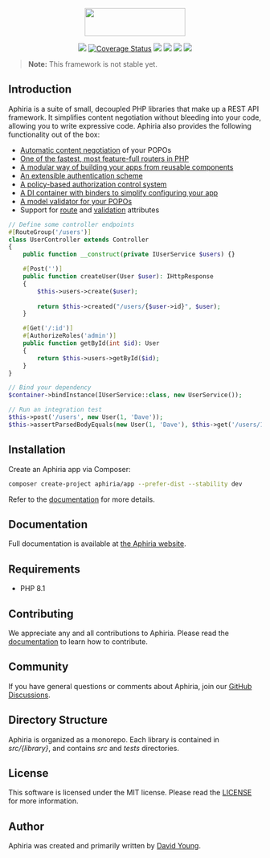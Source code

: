 <p align="center"><a href="https://www.aphiria.com" target="_blank" title="Aphiria"><img src="https://www.aphiria.com/images/aphiria-logo.svg" width="200" height="56"></a></p>

<p align="center">
<a href="https://github.com/aphiria/aphiria/actions"><img src="https://github.com/aphiria/aphiria/workflows/ci/badge.svg"></a>
<a href="https://coveralls.io/github/aphiria/aphiria?branch=1.x"><img src="https://coveralls.io/repos/github/aphiria/aphiria/badge.svg?branch=1.x" alt="Coverage Status"></a>
<a href="https://psalm.dev"><img src="https://shepherd.dev/github/aphiria/aphiria/level.svg"></a>
<a href="https://packagist.org/packages/aphiria/aphiria"><img src="https://poser.pugx.org/aphiria/aphiria/v/stable.svg"></a>
<a href="https://packagist.org/packages/aphiria/aphiria"><img src="https://poser.pugx.org/aphiria/aphiria/v/unstable.svg"></a>
<a href="https://packagist.org/packages/aphiria/aphiria"><img src="https://poser.pugx.org/aphiria/aphiria/license.svg"></a>
</p>

> **Note:** This framework is not stable yet.

## Introduction

Aphiria is a suite of small, decoupled PHP libraries that make up a REST API framework.  It simplifies content negotiation without bleeding into your code, allowing you to write expressive code.  Aphiria also provides the following functionality out of the box:

* <a href="https://www.aphiria.com/docs/1.x/content-negotiation.html" target="_blank">Automatic content negotiation</a> of your POPOs
* <a href="https://www.aphiria.com/docs/1.x/routing.html" target="_blank">One of the fastest, most feature-full routers in PHP</a>
* <a href="https://www.aphiria.com/docs/1.x/configuration.html#application-builders" target="_blank">A modular way of building your apps from reusable components</a>
* <a href="https://www.aphiria.com/docs/1.x/authentication.html" target="_blank">An extensible authentication scheme</a>
* <a href="https://www.aphiria.com/docs/1.x/authorization.html" target="_blank">A policy-based authorization control system</a>
* <a href="https://www.aphiria.com/docs/1.x/dependency-injection.html" target="_blank">A DI container with binders to simplify configuring your app</a>
* <a href="https://www.aphiria.com/docs/1.x/validation.html" target="_blank">A model validator for your POPOs</a>
* Support for <a href="https://www.aphiria.com/docs/1.x/routing.html#route-attributes" target="_blank">route</a> and <a href="https://www.aphiria.com/docs/1.x/validation.html" target="_blank">validation</a> attributes

```php
// Define some controller endpoints
#[RouteGroup('/users')]
class UserController extends Controller
{
    public function __construct(private IUserService $users) {}

    #[Post('')]
    public function createUser(User $user): IHttpResponse
    {
        $this->users->create($user);
        
        return $this->created("/users/{$user->id}", $user);
    }

    #[Get('/:id')]
    #[AuthorizeRoles('admin')]
    public function getById(int $id): User
    {
        return $this->users->getById($id);
    }
}

// Bind your dependency
$container->bindInstance(IUserService::class, new UserService());

// Run an integration test
$this->post('/users', new User(1, 'Dave'));
$this->assertParsedBodyEquals(new User(1, 'Dave'), $this->get('/users/1'));
```

## Installation

Create an Aphiria app via Composer:

```bash
composer create-project aphiria/app --prefer-dist --stability dev
```

Refer to the [documentation](https://www.aphiria.com/docs/1.x/installation.html) for more details.

## Documentation

Full documentation is available at <a href="https://www.aphiria.com" target="_blank">the Aphiria website</a>.

## Requirements

* PHP 8.1

## Contributing

We appreciate any and all contributions to Aphiria.  Please read the [documentation](https://www.aphiria.com/docs/1.x/contributing.html) to learn how to contribute.

## Community

If you have general questions or comments about Aphiria, join our [GitHub Discussions](https://github.com/aphiria/aphiria/discussions).

## Directory Structure

Aphiria is organized as a monorepo.  Each library is contained in _src/{library}_, and contains _src_ and _tests_ directories.

## License

This software is licensed under the MIT license.  Please read the [LICENSE](LICENSE.md) for more information.

## Author

Aphiria was created and primarily written by [David Young](https://github.com/davidbyoung).
